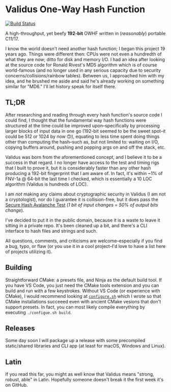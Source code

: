 # Validus One-Way Hash Function

[![Build Status](https://app.travis-ci.com/aremmell/validus.svg?branch=master)](https://app.travis-ci.com/aremmell/validus)

A high-throughput, yet beefy **192-bit** OWHF written in (*reasonably*) portable C11/17. 

I know the world doesn't need another hash function; I began this project 19 years ago. Things were different then: CPUs were not even a hundredth of what they are now; ditto for disk and memory I/O. I had an idea after looking at the source code for Ronald Rivest's MD5 algorithm which is of course world-famous (and no longer used in any serious capacity due to security concerns/collisions/rainbow tables). Between us, I approached him with my idea, and he brushed me aside and said he's already working on something similar for "MD6." I'll let history speak for itself there.

## TL;DR

After researching and reading through every hash function's source code I could find, I thought that the fundamental way hash functions were structured at the time could be improved upon–specifically by processing larger blocks of input data in one go (192-bit seemed to be the sweet spot–it could be 512 or 1024 by now 🙃), equating to less time spent doing things other than computing the hash–such as, but not limited to: waiting on I/O, copying buffers around, pushing and popping args on and off the stack, etc.

Validus was born from the aforementioned concept, and I believe it to be a success in that regard. I no longer have access to the test and timing rigs that I built to prove it, but it is considerably faster than any other hash producing a 192-bit fingerprint that I am aware of. In fact, it's within ~1% of FNV-1a @ 64-bit the last time I checked, which is essentially a 10 LOC algorithm (Validus is hundreds of LOC).

I am *not* making any claims about cryptographic security in Validus (I am not a cryptologist), nor do I guarantee it is collision-free, but it does pass the [Secure Hash Avalanche Test](https://arishs.medium.com/analyze-your-hash-functions-the-avalanche-metrics-calculation-767b7445ee6f) (*1 bit of input changes = 50% of output bits change*).

I've decided to put it in the public domain, because it is a waste to leave it sitting in a private repo. It's been cleaned up a bit, and there's a CLI interface to hash files and strings and such.

All questions, comments, and criticisms are welcome–especially if you find a bug, typo, or flaw (or you use it in a cool project–I'd love to have a list here of projects utilizing it).

## Building

Straightforward CMake: a presets file, and Ninja as the default build tool. If you have VS Code, you just need the CMake tools extension and you can build and run with a few keystrokes. Without VS Code (or experience with CMake), I would recommend looking at [`configure.sh`](./configure.sh) which I wrote so that CMake installations succeeed even with ancient CMake vesions that don't support presets. In fact, you can most likely compile everything by executing `./configue.sh build`.

## Releases

Some day soon I will package up a release with some precompiled static/shared libraries and CLI app (at least for macOS, Windows and Linux).

## Latin

If you read this far, you might as well know that Validus means "strong, robust, able" in Latin. Hopefully someone doesn't break it the first week it's on GitHub.
